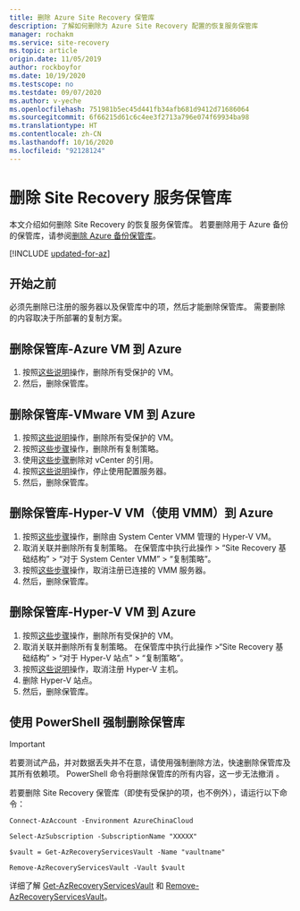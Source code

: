 ```yaml
---
title: 删除 Azure Site Recovery 保管库
description: 了解如何删除为 Azure Site Recovery 配置的恢复服务保管库
manager: rochakm
ms.service: site-recovery
ms.topic: article
origin.date: 11/05/2019
author: rockboyfor
ms.date: 10/19/2020
ms.testscope: no
ms.testdate: 09/07/2020
ms.author: v-yeche
ms.openlocfilehash: 751981b5ec45d441fb34afb681d9412d71686064
ms.sourcegitcommit: 6f66215d61c6c4ee3f2713a796e074f69934ba98
ms.translationtype: HT
ms.contentlocale: zh-CN
ms.lasthandoff: 10/16/2020
ms.locfileid: "92128124"
---
```

# <a name="delete-a-site-recovery-services-vault"></a>删除 Site Recovery 服务保管库

本文介绍如何删除 Site Recovery 的恢复服务保管库。 若要删除用于 Azure 备份的保管库，请参阅[删除 Azure 备份保管库](../backup/backup-azure-delete-vault.md)。

[!INCLUDE [updated-for-az](../../includes/updated-for-az.md)]

## <a name="before-you-start"></a>开始之前

必须先删除已注册的服务器以及保管库中的项，然后才能删除保管库。 需要删除的内容取决于所部署的复制方案。 

## <a name="delete-a-vault-azure-vm-to-azure"></a>删除保管库-Azure VM 到 Azure

1. 按照[这些说明](site-recovery-manage-registration-and-protection.md#disable-protection-for-a-azure-vm-azure-to-azure)操作，删除所有受保护的 VM。
2. 然后，删除保管库。

## <a name="delete-a-vault-vmware-vm-to-azure"></a>删除保管库-VMware VM 到 Azure

1. 按照[这些说明](site-recovery-manage-registration-and-protection.md#disable-protection-for-a-vmware-vm-or-physical-server-vmware-to-azure)操作，删除所有受保护的 VM。
2. 按照[这些步骤](vmware-azure-set-up-replication.md#disassociate-or-delete-a-replication-policy)操作，删除所有复制策略。
3. 使用[这些步骤](vmware-azure-manage-vcenter.md#delete-a-vcenter-server)删除对 vCenter 的引用。
4. 按照[这些说明](vmware-azure-manage-configuration-server.md#delete-or-unregister-a-configuration-server)操作，停止使用配置服务器。
5. 然后，删除保管库。

## <a name="delete-a-vault-hyper-v-vm-with-vmm-to-azure"></a>删除保管库-Hyper-V VM（使用 VMM）到 Azure

1. 按照[这些步骤](site-recovery-manage-registration-and-protection.md#disable-protection-for-a-hyper-v-virtual-machine-replicating-to-azure-using-the-system-center-vmm-to-azure-scenario)操作，删除由 System Center VMM 管理的 Hyper-V VM。
2. 取消关联并删除所有复制策略。 在保管库中执行此操作 > “Site Recovery 基础结构” > “对于 System Center VMM” > “复制策略”。
3. 按照[这些步骤](site-recovery-manage-registration-and-protection.md#unregister-a-vmm-server)操作，取消注册已连接的 VMM 服务器。
4. 然后，删除保管库。

## <a name="delete-a-vault-hyper-v-vm-to-azure"></a>删除保管库-Hyper-V VM 到 Azure

1. 按照[这些步骤](site-recovery-manage-registration-and-protection.md#disable-protection-for-a-hyper-v-virtual-machine-hyper-v-to-azure)操作，删除所有受保护的 VM。
2. 取消关联并删除所有复制策略。 在保管库中执行此操作 >“Site Recovery 基础结构” > “对于 Hyper-V 站点” > “复制策略”。
3. 按照[这些说明](site-recovery-manage-registration-and-protection.md#unregister-a-hyper-v-host-in-a-hyper-v-site)操作，取消注册 Hyper-V 主机。
4. 删除 Hyper-V 站点。
5. 然后，删除保管库。

## <a name="use-powershell-to-force-delete-the-vault"></a>使用 PowerShell 强制删除保管库 

> [!Important]
> 若要测试产品，并对数据丢失并不在意，请使用强制删除方法，快速删除保管库及其所有依赖项。
> PowerShell 命令将删除保管库的所有内容，这一步无法撤消  。

若要删除 Site Recovery 保管库（即使有受保护的项，也不例外），请运行以下命令：

```azurepowershell
Connect-AzAccount -Environment AzureChinaCloud

Select-AzSubscription -SubscriptionName "XXXXX"

$vault = Get-AzRecoveryServicesVault -Name "vaultname"

Remove-AzRecoveryServicesVault -Vault $vault
```

详细了解 [Get-AzRecoveryServicesVault](https://docs.microsoft.com/powershell/module/az.recoveryservices/get-azrecoveryservicesvault) 和 [Remove-AzRecoveryServicesVault](https://docs.microsoft.com/powershell/module/az.recoveryservices/remove-azrecoveryservicesvault)。

<!-- Update_Description: update meta properties, wording update, update link -->